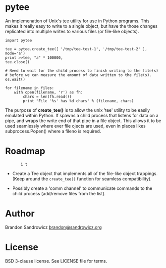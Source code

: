 pytee
=====

An implemenation of Unix's tee utility for use in Python programs. This makes
it really easy to write to a single object, but have the those changes
replicated into multiple writes to various files (or file-like objects).

    import pytee

    tee = pytee.create_tee([ '/tmp/tee-test-1', '/tmp/tee-test-2' ], mode='a')
    print >>tee, "a" * 100000,
    tee.close()

    # Need to wait for the child process to finish writing to the file(s)
    # before we can measure the amount of data written to the file(s).
    os.wait()

    for filename in files:
        with open(filename, 'r') as fh:
            chars = len(fh.read())
            print "File '%s' has %d chars" % (filename, chars)

The purpose of **create_tee()** is to allow the unix 'tee' utility to be easily
emulated within Python. If spawns a child process that listens for data on a
pipe, and wraps the write end of that pipe in a file object. This allows it to
be used seamlessly where ever file ojects are used, even in places likes
subprocess.Popen() where a fileno is required.

Roadmap
=======
           i t
 * Create a Tee object that implements all of the file-like object trappings.
   (Keep around the `create_tee()` function for seamless compatibility).

 * Possibly create a 'comm channel' to communicate commands to the child
   process (add/remove files from the list).

Author
======

Brandon Sandrowicz <brandon@sandrowicz.org>

License
=======

BSD 3-clause license. See LICENSE file for terms.
